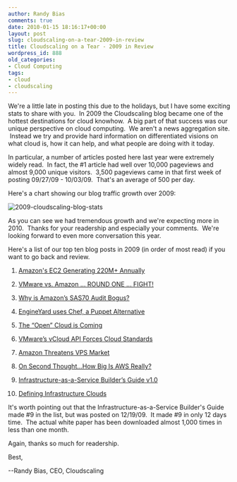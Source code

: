 ```yaml
---
author: Randy Bias
comments: true
date: 2010-01-15 18:16:17+00:00
layout: post
slug: cloudscaling-on-a-tear-2009-in-review
title: Cloudscaling on a Tear - 2009 in Review
wordpress_id: 888
old_categories:
- Cloud Computing
tags:
- cloud
- cloudscaling
---
```


We're a little late in posting this due to the holidays, but I have some exciting stats to share with you.  In 2009 the Cloudscaling blog became one of the hottest destinations for cloud knowhow.  A big part of that success was our unique perspective on cloud computing.  We aren't a news aggregation site.  Instead we try and provide hard information on differentiated visions on what cloud is, how it can help, and what people are doing with it today.

In particular, a number of articles posted here last year were extremely widely read.  In fact, the #1 article had well over 10,000 pageviews and almost 9,000 unique visitors.  3,500 pageviews came in that first week of posting 09/27/09 - 10/03/09.  That's an average of 500 per day.

Here's a chart showing our blog traffic growth over 2009:


![2009-cloudscaling-blog-stats](http://cloudscaling.com/wp-content/uploads/2010/01/2009-cloudscaling-blog-stats.png)



As you can see we had tremendous growth and we're expecting more in 2010.  Thanks for your readership and especially your comments.  We're looking forward to even more conversation this year.

Here's a list of our top ten blog posts in 2009 (in order of most read) if you want to go back and review.



	
  1. [Amazon's EC2 Generating 220M+ Annually](http://cloudscaling.com/blog/cloud-computing/amazons-ec2-generating-220m-annually)

	
  2. [VMware vs. Amazon ... ROUND ONE ... FIGHT!](http://cloudscaling.com/blog/cloud-computing/vmware-vs-amazon-round-one-fight)

	
  3. [Why is Amazon’s SAS70 Audit Bogus?](http://cloudscaling.com/blog/cloud-computing/why-amazons-sas70-is-bogus)

	
  4. [EngineYard uses Chef, a Puppet Alternative](http://cloudscaling.com/blog/technology/engineyard-uses-chef-a-puppet-alternative)

	
  5. [The “Open” Cloud is Coming](http://cloudscaling.com/blog/technology/the-open-cloud-is-coming)

	
  6. [VMware’s vCloud API Forces Cloud Standards](http://cloudscaling.com/blog/cloud-applications/vmwares-vcloud-api-forces-cloud-standards)

	
  7. [Amazon Threatens VPS Market](http://cloudscaling.com/blog/cloud-computing/amazon-threatens-vps-market)

	
  8. [On Second Thought…How Big Is AWS Really?](http://cloudscaling.com/blog/cloud-computing/on-second-thought-how-big-is-aws-really)

	
  9. [Infrastructure-as-a-Service Builder’s Guide v1.0](http://cloudscaling.com/blog/cloud-computing/infrastructure-as-a-service-builders-guide-v1-0)

	
  10. [Defining Infrastructure Clouds](http://cloudscaling.com/blog/cloud-computing/defining-infrastructure-clouds)



It's worth pointing out that the Infrastructure-as-a-Service Builder's Guide made #9 in the list, but was posted on 12/19/09.  It made #9 in only 12 days time.  The actual white paper has been downloaded almost 1,000 times in less than one month.

Again, thanks so much for readership.

Best,

--Randy Bias, CEO, Cloudscaling
